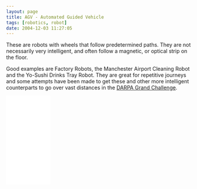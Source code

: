 ```yaml
---
layout: page
title: AGV - Automated Guided Vehicle
tags: [robotics, robot]
date: 2004-12-03 11:27:05
---
```

These are robots with wheels that follow predetermined paths. They are not necessarily very intelligent, and often follow a magnetic, or optical strip on the floor.

Good examples are Factory Robots, the Manchester Airport Cleaning Robot and the Yo-Sushi Drinks Tray Robot. They are great for repetitive journeys and some attempts have been made to get these and other more intelligent counterparts to go over vast distances in the <a href="/wiki/darpa_grand_challenge.html" title="DARPA Grand Challenge">DARPA Grand Challenge</a>.

<iframe style="width:120px;height:240px;" marginwidth="0" marginheight="0" scrolling="no" frameborder="0" src="//ws-eu.amazon-adsystem.com/widgets/q?ServiceVersion=20070822&OneJS=1&Operation=GetAdHtml&MarketPlace=GB&source=ss&ref=as_ss_li_til&ad_type=product_link&tracking_id=orionrobots-21&language=en_GB&marketplace=amazon&region=GB&placement=B07NVMMCYR&asins=B07NVMMCYR&linkId=6fb11b8cc563233a4da062314a302038&show_border=true&link_opens_in_new_window=true"></iframe>
